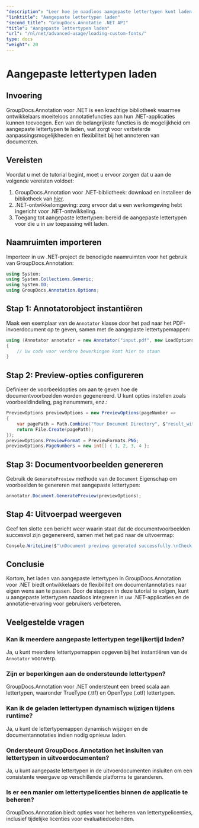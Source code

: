 ```yaml
---
"description": "Leer hoe je naadloos aangepaste lettertypen kunt laden in GroupDocs.Annotation voor .NET om documentannotaties te verbeteren. Volg onze stapsgewijze instructies voor eenvoudige integratie."
"linktitle": "Aangepaste lettertypen laden"
"second_title": "GroupDocs.Annotatie .NET API"
"title": "Aangepaste lettertypen laden"
"url": "/nl/net/advanced-usage/loading-custom-fonts/"
type: docs
"weight": 20
---
```


# Aangepaste lettertypen laden

## Invoering
GroupDocs.Annotation voor .NET is een krachtige bibliotheek waarmee ontwikkelaars moeiteloos annotatiefuncties aan hun .NET-applicaties kunnen toevoegen. Een van de belangrijkste functies is de mogelijkheid om aangepaste lettertypen te laden, wat zorgt voor verbeterde aanpassingsmogelijkheden en flexibiliteit bij het annoteren van documenten.
## Vereisten
Voordat u met de tutorial begint, moet u ervoor zorgen dat u aan de volgende vereisten voldoet:
1. GroupDocs.Annotation voor .NET-bibliotheek: download en installeer de bibliotheek van [hier](https://releases.groupdocs.com/annotation/net/).
2. .NET-ontwikkelomgeving: zorg ervoor dat u een werkomgeving hebt ingericht voor .NET-ontwikkeling.
3. Toegang tot aangepaste lettertypen: bereid de aangepaste lettertypen voor die u in uw toepassing wilt laden.

## Naamruimten importeren
Importeer in uw .NET-project de benodigde naamruimten voor het gebruik van GroupDocs.Annotation:
```csharp
using System;
using System.Collections.Generic;
using System.IO;
using GroupDocs.Annotation.Options;
```
## Stap 1: Annotatorobject instantiëren
Maak een exemplaar van de `Annotator` klasse door het pad naar het PDF-invoerdocument op te geven, samen met de aangepaste lettertypemappen:
```csharp
using (Annotator annotator = new Annotator("input.pdf", new LoadOptions { FontDirectories = new List<string> { Constants.GetFontDirectory() } }))
{
    // Uw code voor verdere bewerkingen komt hier te staan
}
```
## Stap 2: Preview-opties configureren
Definieer de voorbeeldopties om aan te geven hoe de documentvoorbeelden worden gegenereerd. U kunt opties instellen zoals voorbeeldindeling, paginanummers, enz.:
```csharp
PreviewOptions previewOptions = new PreviewOptions(pageNumber =>
{
    var pagePath = Path.Combine("Your Document Directory", $"result_with_font_{pageNumber}.png");
    return File.Create(pagePath);
});
previewOptions.PreviewFormat = PreviewFormats.PNG;
previewOptions.PageNumbers = new int[] { 1, 2, 3, 4 };
```
## Stap 3: Documentvoorbeelden genereren
Gebruik de `GeneratePreview` methode van de `Document` Eigenschap om voorbeelden te genereren met aangepaste lettertypen:
```csharp
annotator.Document.GeneratePreview(previewOptions);
```
## Stap 4: Uitvoerpad weergeven
Geef ten slotte een bericht weer waarin staat dat de documentvoorbeelden succesvol zijn gegenereerd, samen met het pad naar de uitvoermap:
```csharp
Console.WriteLine($"\nDocument previews generated successfully.\nCheck output in {"Your Document Directory"}.");
```

## Conclusie
Kortom, het laden van aangepaste lettertypen in GroupDocs.Annotation voor .NET biedt ontwikkelaars de flexibiliteit om documentannotaties naar eigen wens aan te passen. Door de stappen in deze tutorial te volgen, kunt u aangepaste lettertypen naadloos integreren in uw .NET-applicaties en de annotatie-ervaring voor gebruikers verbeteren.
## Veelgestelde vragen
### Kan ik meerdere aangepaste lettertypen tegelijkertijd laden?
Ja, u kunt meerdere lettertypemappen opgeven bij het instantiëren van de `Annotator` voorwerp.
### Zijn er beperkingen aan de ondersteunde lettertypen?
GroupDocs.Annotation voor .NET ondersteunt een breed scala aan lettertypen, waaronder TrueType (.ttf) en OpenType (.otf) lettertypen.
### Kan ik de geladen lettertypen dynamisch wijzigen tijdens runtime?
Ja, u kunt de lettertypemappen dynamisch wijzigen en de documentannotaties indien nodig opnieuw laden.
### Ondersteunt GroupDocs.Annotation het insluiten van lettertypen in uitvoerdocumenten?
Ja, u kunt aangepaste lettertypen in de uitvoerdocumenten insluiten om een consistente weergave op verschillende platforms te garanderen.
### Is er een manier om lettertypelicenties binnen de applicatie te beheren?
GroupDocs.Annotation biedt opties voor het beheren van lettertypelicenties, inclusief tijdelijke licenties voor evaluatiedoeleinden.
